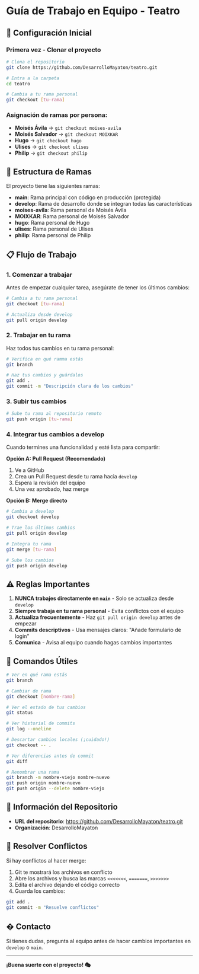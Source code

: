 # Guía de Trabajo en Equipo - Teatro

## 🚀 Configuración Inicial

### Primera vez - Clonar el proyecto

```bash
# Clona el repositorio
git clone https://github.com/DesarrolloMayaton/teatro.git

# Entra a la carpeta
cd teatro

# Cambia a tu rama personal
git checkout [tu-rama]
```

### Asignación de ramas por persona:
- **Moisés Ávila** → `git checkout moises-avila`
- **Moisés Salvador** → `git checkout MOIXKAR`
- **Hugo** → `git checkout hugo`
- **Ulises** → `git checkout ulises`
- **Philip** → `git checkout philip`

## 🌿 Estructura de Ramas

El proyecto tiene las siguientes ramas:

- **main**: Rama principal con código en producción (protegida)
- **develop**: Rama de desarrollo donde se integran todas las características
- **moises-avila**: Rama personal de Moisés Ávila
- **MOIXKAR**: Rama personal de Moisés Salvador
- **hugo**: Rama personal de Hugo
- **ulises**: Rama personal de Ulises
- **philip**: Rama personal de Philip

## 📋 Flujo de Trabajo

### 1. Comenzar a trabajar

Antes de empezar cualquier tarea, asegúrate de tener los últimos cambios:

```bash
# Cambia a tu rama personal
git checkout [tu-rama]

# Actualiza desde develop
git pull origin develop
```

### 2. Trabajar en tu rama

Haz todos tus cambios en tu rama personal:

```bash
# Verifica en qué ramma estás
git branch

# Haz tus cambios y guárdalos
git add .
git commit -m "Descripción clara de los cambios"
```

### 3. Subir tus cambios

```bash
# Sube tu rama al repositorio remoto
git push origin [tu-rama]
```

### 4. Integrar tus cambios a develop

Cuando termines una funcionalidad y esté lista para compartir:

**Opción A: Pull Request (Recomendado)**
1. Ve a GitHub
2. Crea un Pull Request desde tu rama hacia `develop`
3. Espera la revisión del equipo
4. Una vez aprobado, haz merge

**Opción B: Merge directo**
```bash
# Cambia a develop
git checkout develop

# Trae los últimos cambios
git pull origin develop

# Integra tu rama
git merge [tu-rama]

# Sube los cambios
git push origin develop
```

## ⚠️ Reglas Importantes

1. **NUNCA trabajes directamente en `main`** - Solo se actualiza desde `develop`
2. **Siempre trabaja en tu rama personal** - Evita conflictos con el equipo
3. **Actualiza frecuentemente** - Haz `git pull origin develop` antes de empezar
4. **Commits descriptivos** - Usa mensajes claros: "Añade formulario de login"
5. **Comunica** - Avisa al equipo cuando hagas cambios importantes

## 🔄 Comandos Útiles

```bash
# Ver en qué rama estás
git branch

# Cambiar de rama
git checkout [nombre-rama]

# Ver el estado de tus cambios
git status

# Ver historial de commits
git log --oneline

# Descartar cambios locales (¡cuidado!)
git checkout -- .

# Ver diferencias antes de commit
git diff

# Renombrar una rama
git branch -m nombre-viejo nombre-nuevo
git push origin nombre-nuevo
git push origin --delete nombre-viejo
```

## 🔗 Información del Repositorio

- **URL del repositorio**: https://github.com/DesarrolloMayaton/teatro.git
- **Organización**: DesarrolloMayaton

## 🚨 Resolver Conflictos

Si hay conflictos al hacer merge:

1. Git te mostrará los archivos en conflicto
2. Abre los archivos y busca las marcas `<<<<<<<`, `=======`, `>>>>>>>`
3. Edita el archivo dejando el código correcto
4. Guarda los cambios:
```bash
git add .
git commit -m "Resuelve conflictos"
```

## �  Contacto

Si tienes dudas, pregunta al equipo antes de hacer cambios importantes en `develop` o `main`.

---

**¡Buena suerte con el proyecto! 🎭**
